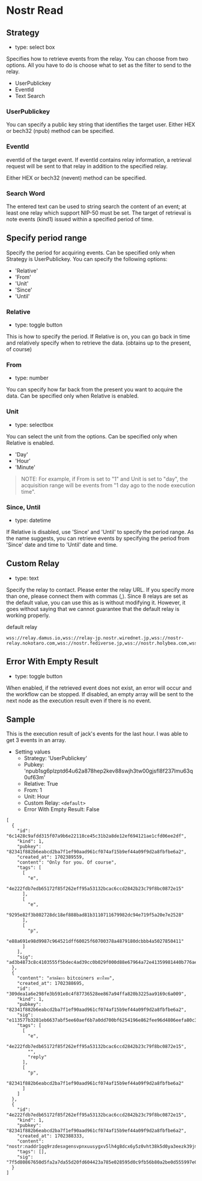 # Nostr Read

## Strategy

- type: select box

Specifies how to retrieve events from the relay. You can choose from two options.
All you have to do is choose what to set as the filter to send to the relay.

- UserPublickey
- EventId
- Text Search


### UserPublickey

You can specify a public key string that identifies the target user. Either HEX or bech32 (npub) method can be specified.

### EventId

eventId of the target event. If eventId contains relay information, a retrieval request will be sent to that relay in addition to the specified relay.

Either HEX or bech32 (nevent) method can be specified.

### Search Word

The entered text can be used to string search the content of an event; at least one relay which support NIP-50 must be set.
The target of retrieval is note events (kind1) issued within a specified period of time.

## Specify period range

Specify the period for acquiring events. Can be specified only when Strategy is UserPublickey.
You can specify the following options:

- 'Relative'
- 'From'
- 'Unit'
- 'Since'
- 'Until'


### Relative

- type: toggle button

This is how to specify the period. If Relative is on, you can go back in time and relatively specify when to retrieve the data. (obtains up to the present, of course)

### From

- type: number

You can specify how far back from the present you want to acquire the data. Can be specified only when Relative is enabled.

### Unit

- type: selectbox

You can select the unit from the options. Can be specified only when Relative is enabled.

- 'Day'
- 'Hour'
- 'Minute'

> NOTE:
> For example, if From is set to "1" and Unit is set to "day", the acquisition range will be events from "1 day ago to the node execution time".


### Since, Until

- type: datetime

If Relative is disabled, use 'Since' and 'Until' to specify the period range.
As the name suggests, you can retrieve events by specifying the period from 'Since' date and time to 'Until' date and time.


## Custom Relay

- type: text

Specify the relay to contact. Please enter the relay URL. If you specify more than one, please connect them with commas (,).
Since 8 relays are set as the default value, you can use this as is without modifying it. However, it goes without saying that we cannot guarantee that the default relay is working properly.

default relay

```
wss://relay.damus.io,wss://relay-jp.nostr.wirednet.jp,wss://nostr-relay.nokotaro.com,wss://nostr.fediverse.jp,wss://nostr.holybea.com,wss://nos.lol,wss://relay.snort.social,wss://nostr.mom
```

## Error With Empty Result

- type: toggle button

When enabled, if the retrieved event does not exist, an error will occur and the workflow can be stopped. If disabled, an empty array will be sent to the next node as the execution result even if there is no event.

## Sample

This is the execution result of jack's events for the last hour. I was able to get 3 events in an array.

- Setting values
    - Strategy: 'UserPublickey'
    - Pubkey: 'npub1sg6plzptd64u62a878hep2kev88swjh3tw00gjsfl8f237lmu63q0uf63m'
    - Relative: True
    - From: 1
    - Unit: Hour
    - Custom Relay: `<default>`
    - Error With Empty Result: False


```
[
  {
    "id": "6c1428c9afdd315f07a9b6e22118ce45c31b2a8de12ef694121ae1cfd06ee2df",
    "kind": 1,
    "pubkey": "82341f882b6eabcd2ba7f1ef90aad961cf074af15b9ef44a09f9d2a8fbfbe6a2",
    "created_at": 1702389559,
    "content": "Only for you. Of course",
    "tags": [
      [
        "e",
        "4e222fdb7edb65172f85f262eff95a53132bcac6ccd2842b23c79f8bc0872e15"
      ],
      [
        "e",
        "9295e82f3b802728dc18ef888bad81b3110711679982dc94e719f5a20e7e2528"
      ],
      [
        "p",
        "e88a691e98d9987c964521dff60025f60700378a4879180dcbbb4a5027850411"
      ]
    ],
    "sig": "ad3b4873c8c4103555f5bdec4ad39cc0b029f000d88e67964a72e41359981440b776aea6e3758257346ae8c5efde6efe8cda2490abdfc3d0b02f675f06c9bada"
  },
  {
    "content": "สวัสดีชาว bitcoiners ชาวไทย",
    "created_at": 1702388695,
    "id": "309dea1a6e298fe3b591e8c4f87736528ee867a94ffa820b3225aa9169c6a009",
    "kind": 1,
    "pubkey": "82341f882b6eabcd2ba7f1ef90aad961cf074af15b9ef44a09f9d2a8fbfbe6a2",
    "sig": "e113577b3281eb6637abf5ee60aef6b7a0dd700bf6254196e862fee96d4806eefa80c37292919f4e38dedbdc2f1d2a16d58c4d3c1a7d1dab40514868f48d3277",
    "tags": [
      [
        "e",
        "4e222fdb7edb65172f85f262eff95a53132bcac6ccd2842b23c79f8bc0872e15",
        "",
        "reply"
      ],
      [
        "p",
        "82341f882b6eabcd2ba7f1ef90aad961cf074af15b9ef44a09f9d2a8fbfbe6a2"
      ]
    ]
  },
  {
    "id": "4e222fdb7edb65172f85f262eff95a53132bcac6ccd2842b23c79f8bc0872e15",
    "kind": 1,
    "pubkey": "82341f882b6eabcd2ba7f1ef90aad961cf074af15b9ef44a09f9d2a8fbfbe6a2",
    "created_at": 1702388333,
    "content": "nostr:naddr1qq9rzdesxgensvpnxuusygxv5lh4g8dcx6y5z0vht38k5d0ya3eezk39jmrhqsfdj2rwwv33wcpsgqqqwens60xga9",
    "tags": [],
    "sig": "7f5d80867650d5fa2a7da55d20fd604423a785e028595d0c9fb56b80a2be0d555997e06e4f3a2d9930c183122fafa51bd8035e8eb9fe83d3cc47b13e040b29d8"
  }
]
```
